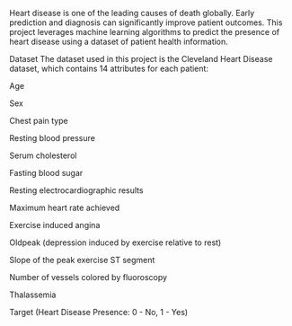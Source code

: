 Heart disease is one of the leading causes of death globally. Early prediction and diagnosis can significantly improve patient outcomes. This project leverages machine learning algorithms to predict the presence of heart disease using a dataset of patient health information.

Dataset
The dataset used in this project is the Cleveland Heart Disease dataset, which contains 14 attributes for each patient:

Age

Sex

Chest pain type

Resting blood pressure

Serum cholesterol

Fasting blood sugar

Resting electrocardiographic results

Maximum heart rate achieved

Exercise induced angina

Oldpeak (depression induced by exercise relative to rest)

Slope of the peak exercise ST segment

Number of vessels colored by fluoroscopy

Thalassemia

Target (Heart Disease Presence: 0 - No, 1 - Yes)
